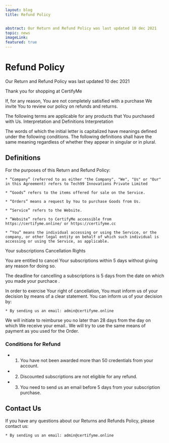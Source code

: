 ```yaml
---
layout: blog
title: Refund Policy


abstract: Our Return and Refund Policy was last updated 10 dec 2021
topic: news
imageLink: 
featured: true
---
```

# Refund Policy

Our Return and Refund Policy was last updated 10 dec 2021

Thank you for shopping at CertifyMe

If, for any reason, You are not completely satisfied with a purchase We invite You to review our policy on refunds and returns. 

The following terms are applicable for any products that You purchased with Us.
Interpretation and Definitions
Interpretation

The words of which the initial letter is capitalized have meanings defined under the following conditions. The following definitions shall have the same meaning regardless of whether they appear in singular or in plural.
## Definitions

For the purposes of this Return and Refund Policy:

    * “Company” (referred to as either "the Company", "We", "Us" or "Our" in this Agreement) refers to Tech99 Innovations Private Limited
    
    * “Goods” refers to the items offered for sale on the Service.

    * “Orders” means a request by You to purchase Goods from Us.

    * “Service” refers to the Website.

    * “Website” refers to CertifyMe accessible from https://certifyme.online/ or https://certifyme.cc 

    * “You” means the individual accessing or using the Service, or the company, or other legal entity on behalf of which such individual is accessing or using the Service, as applicable.
Your subscriptions Cancellation Rights

You are entitled to cancel Your subscriptions within 5 days without giving any reason for doing so.

The deadline for cancelling a subscriptions is 5 days from the date on which you made your purchace .

In order to exercise Your right of cancellation, You must inform us of your decision by means of a clear statement. You can inform us of your decision by:

    * By sending us an email: admin@certifyme.online

We will initiate to reimburse you no later than 28 days from the day on which We receive your email.. We will try to use the same means of payment as you used for the Order.

### Conditions for Refund

   *  1. You have not been awarded more than 50 credentials from your account.
   *  2. Discounted subscriptions are not eligible for any refund.
   *  3. You need to send us an email before 5 days from your subscription purchase.



## Contact Us

If you have any questions about our Returns and Refunds Policy, please contact us:

    * By sending us an email: admin@certifyme.online
